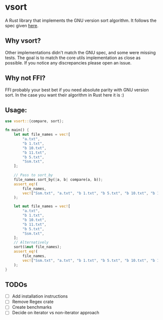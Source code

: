 # vsort

A Rust library that implements the GNU version sort algorithm. It follows the spec
given [here](https://github.com/coreutils/coreutils/blob/master/doc/sort-version.texi).

## Why vsort?
Other implementations didn't match the GNU spec, and some were missing tests. The goal is to match the core utils
implementation as close as possible. If you notice any discrepancies please open an issue.

## Why not FFI?
FFI probably your best bet if you need absolute parity with GNU version sort. In the case you want their
algorithm in Rust here it is :) 

## Usage:

```rust
use vsort::{compare, sort};

fn main() {
    let mut file_names = vec![
        "a.txt",
        "b 1.txt",
        "b 10.txt",
        "b 11.txt",
        "b 5.txt",
        "Ssm.txt",
    ];
    
    // Pass to sort_by
    file_names.sort_by(|a, b| compare(a, b));
    assert_eq!(
        file_names,
        vec!["Ssm.txt", "a.txt", "b 1.txt", "b 5.txt", "b 10.txt", "b 11.txt"]
    );

    let mut file_names = vec![
        "a.txt",
        "b 1.txt",
        "b 10.txt",
        "b 11.txt",
        "b 5.txt",
        "Ssm.txt",
    ];
    // Alternatively
    sort(&mut file_names);
    assert_eq!(
        file_names,
        vec!["Ssm.txt", "a.txt", "b 1.txt", "b 5.txt", "b 10.txt", "b 11.txt"]
    );
}
```

## TODOs
- [ ] Add installation instructions
- [ ] Remove Regex crate
- [ ] Create benchmarks
- [ ] Decide on iterator vs non-iterator approach